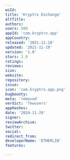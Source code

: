 ```yaml
---
wsId: 
title: 'Kryptrx Exchange'
altTitle: 
authors: 
users: 500
appId: 'com.kryptrx.app'
appCountry: 
released: '2021-11-18'
updated: '2021-11-19'
version: '1.0'
stars: 3.9
ratings: 
reviews: 
size: 
website: 
repository: 
issue: 
icon: 'com.kryptrx.app.png'
bugbounty: 
meta: 'removed'
verdict: 'fewusers'
appHashes: 
date: '2024-11-29'
signer: 
reviewArchive: 
twitter: 
social: 
redirect_from: 
developerName: 'ETHERLIN'
features: 

---
```


